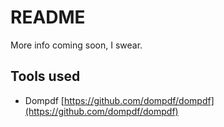 # README
More info coming soon, I swear.

## Tools used
* Dompdf [https://github.com/dompdf/dompdf](https://github.com/dompdf/dompdf)